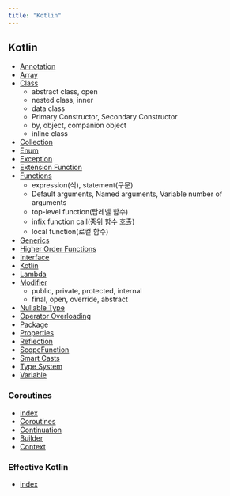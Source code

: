 ```yaml
---
title: "Kotlin"
---
```


## Kotlin

- [Annotation](./Annotation/Annotation.md)
- [Array](Array/Array.md)
- [Class](Class/Class.md)
	- abstract class, open
	- nested class, inner
	- data class
	- Primary Constructor, Secondary Constructor
	- by, object, companion object
  - inline class
- [Collection](Collection/Collection.md)
- [Enum](Enum/Enum.md)
- [Exception](Exception/Exception.md)
- [Extension Function](ExtensionFunction/ExtensionFunction.md)
- [Functions](Functions/Functions﻿.md)
	- expression(식), statement(구문)
	- Default arguments, Named arguments, Variable number of arguments
  - top-level function(탑레벨 함수)
  - infix function call(중위 함수 호출)
  - local function(로컬 함수)
- [Generics](Generics/Generics.md)
- [Higher Order Functions](Higher-Order-Functions/Higher-Order-Functions.md)
- [Interface](Interface/Interface.md)
- [Kotlin](Kotlin/Kotlin.md)
- [Lambda](./Lambda/Lambda.md)
- [Modifier](Modifier/Modifier.md)
  - public, private, protected, internal
  - final, open, override, abstract
- [Nullable Type](Nullable-Type/Nullable-Type.md)
- [Operator Overloading](Operator-Overloading/Operator-Overloading.md)
- [Package](Package/Package.md)
- [Properties](Properties/Properties.md)
- [Reflection](Reflection/Reflection.md)
- [ScopeFunction](ScopeFunction/ScopeFunction.md)
- [Smart Casts](SmartCasts/SmartCasts.md)
- [Type System](Type-System/Type-System.md)
- [Variable](Variable/Variable.md)

### Coroutines

- [index](Coroutines/index.md)
- [Coroutines](Coroutines/Coroutines/Coroutines.md)
- [Continuation](Coroutines/Continuation/Continuation.md)
- [Builder](Coroutines/Builder/Builder.md)
- [Context](Coroutines/CoroutineContext/CoroutineContext)

### Effective Kotlin

- [index](EffectiveKotlin/index.md)
